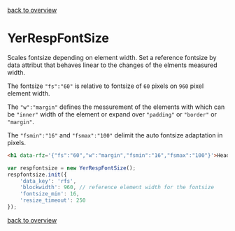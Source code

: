 [back to overview](../README.markdown#assets)

YerRespFontSize
===========

Scales fontsize depending on element width. Set a reference fontsize by data attribut that behaves linear to the changes of the elments measured width.

The fontsize `"fs":"60"` is relative to fontsize of `60` pixels on `960` pixel element width.

The `"w":"margin"` defines the messurement of the elements with which can be `"inner"` width of the element or expand over `"padding"` or `"border"` or `"margin"`.

The `"fsmin":"16"` and `"fsmax":"100"` delimit the auto fontsize adaptation in pixels.

````html
<h1 data-rfz='{"fs":"60","w":"margin","fsmin":"16","fsmax":"100"}'>Headline</h1>
````

````javascript
var respfontsize = new YerRespFontSize();
respfontsize.init({
	'data_key': 'rfs',
	'blockwidth': 960, // reference element width for the fontsize
	'fontsize_min': 16,
	'resize_timeout': 250
});
````

[back to overview](../README.markdown#assets)